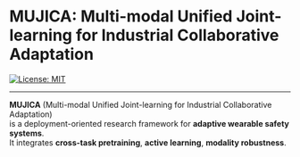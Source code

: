# MUJICA: Multi-modal Unified Joint-learning for Industrial Collaborative Adaptation

[![License: MIT](https://img.shields.io/badge/License-MIT-yellow.svg)](LICENSE)

---

**MUJICA** (Multi-modal Unified Joint-learning for Industrial Collaborative Adaptation)  
is a deployment-oriented research framework for **adaptive wearable safety systems**.  
It integrates **cross-task pretraining**, **active learning**, **modality robustness**.  
